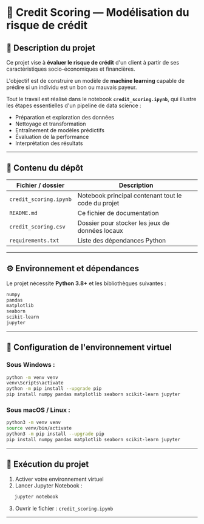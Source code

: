 # 🏦 Credit Scoring — Modélisation du risque de crédit

## 📘 Description du projet

Ce projet vise à **évaluer le risque de crédit** d'un client à partir de ses caractéristiques socio-économiques et financières.

L'objectif est de construire un modèle de **machine learning** capable de prédire si un individu est un bon ou mauvais payeur.

Tout le travail est réalisé dans le notebook **`credit_scoring.ipynb`**, qui illustre les étapes essentielles d'un pipeline de data science :

- Préparation et exploration des données
- Nettoyage et transformation
- Entraînement de modèles prédictifs
- Évaluation de la performance
- Interprétation des résultats

---

## 📂 Contenu du dépôt

| Fichier / dossier | Description |
|-------------------|--------------|
| `credit_scoring.ipynb` | Notebook principal contenant tout le code du projet |
| `README.md` | Ce fichier de documentation |
| `credit_scoring.csv` | Dossier pour stocker les jeux de données locaux |
| `requirements.txt` | Liste des dépendances Python |

---

## ⚙️ Environnement et dépendances

Le projet nécessite **Python 3.8+** et les bibliothèques suivantes :
```bash
numpy
pandas
matplotlib
seaborn
scikit-learn
jupyter
```

---

## 🔧 Configuration de l'environnement virtuel

### Sous Windows :
```bash
python -m venv venv
venv\Scripts\activate
python -m pip install --upgrade pip
pip install numpy pandas matplotlib seaborn scikit-learn jupyter
```

### Sous macOS / Linux :
```bash
python3 -m venv venv
source venv/bin/activate
python3 -m pip install --upgrade pip
pip install numpy pandas matplotlib seaborn scikit-learn jupyter
```

---

## 🚀 Exécution du projet

1. Activer votre environnement virtuel
2. Lancer Jupyter Notebook :
```bash
   jupyter notebook
```
3. Ouvrir le fichier : `credit_scoring.ipynb`

---
